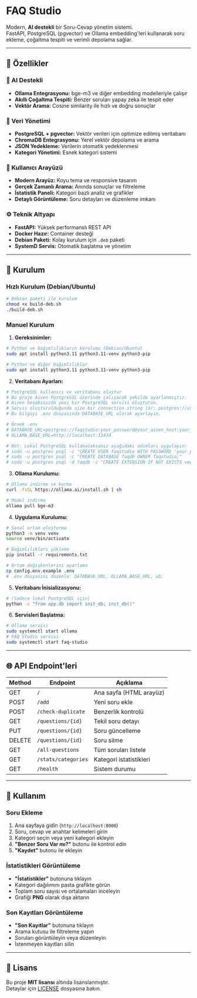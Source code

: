 # FAQ Studio

Modern, **AI destekli** bir Soru-Cevap yönetim sistemi.  
FastAPI, PostgreSQL (pgvector) ve Ollama embedding'leri kullanarak soru ekleme, çoğaltma tespiti ve verimli depolama sağlar.

---

## 🚀 Özellikler

### 🤖 AI Destekli
- **Ollama Entegrasyonu:** bge-m3 ve diğer embedding modelleriyle çalışır  
- **Akıllı Çoğaltma Tespiti:** Benzer soruları yapay zeka ile tespit eder  
- **Vektör Arama:** Cosine similarity ile hızlı ve doğru sonuçlar  

### 💾 Veri Yönetimi
- **PostgreSQL + pgvector:** Vektör verileri için optimize edilmiş veritabanı  
- **ChromaDB Entegrasyonu:** Yerel vektör depolama ve arama  
- **JSON Yedekleme:** Verilerin otomatik yedeklenmesi  
- **Kategori Yönetimi:** Esnek kategori sistemi  

### 🎨 Kullanıcı Arayüzü
- **Modern Arayüz:** Koyu tema ve responsive tasarım  
- **Gerçek Zamanlı Arama:** Anında sonuçlar ve filtreleme  
- **İstatistik Paneli:** Kategori bazlı analiz ve grafikler  
- **Detaylı Görüntüleme:** Soru detayları ve düzenleme imkanı  

### ⚙️ Teknik Altyapı
- **FastAPI:** Yüksek performanslı REST API  
- **Docker Hazır:** Container desteği  
- **Debian Paketi:** Kolay kurulum için `.deb` paketi  
- **SystemD Servis:** Otomatik başlatma ve yönetim  

---

## 🔧 Kurulum

### Hızlı Kurulum (Debian/Ubuntu)
```bash
# Debian paketi ile kurulum
chmod +x build-deb.sh
./build-deb.sh
```

### Manuel Kurulum
1. **Gereksinimler:**
```bash
# Python ve bağımlılıkların kurulumu (Debian/Ubuntu)
sudo apt install python3.11 python3.11-venv python3-pip

# Python ve diğer bağımlılıklar
sudo apt install python3.11 python3.11-venv python3-pip
```
2. **Veritabanı Ayarları:**
```bash
# PostgreSQL kullanıcı ve veritabanı oluştur
# Bu proje Aiven PostgreSQL üzerinde çalışacak şekilde ayarlanmıştır.
# Aiven hesabınızda yeni bir PostgreSQL servisi oluşturun.
# Servis oluşturulduğunda size bir connection string (ör: postgres://user:pass@host:port/dbname) verilir.
# Bu bilgiyi .env dosyasında DATABASE_URL olarak ayarlayın.

# Örnek .env
# DATABASE_URL=postgres://faqstudio:your_password@your_aiven_host:your_port/faqdb
# OLLAMA_BASE_URL=http://localhost:11434

# Not: Lokal PostgreSQL kullanacaksanız aşağıdaki adımları uygulayın:
# sudo -u postgres psql -c "CREATE USER faqstudio WITH PASSWORD 'your_password';"
# sudo -u postgres psql -c "CREATE DATABASE faqdb OWNER faqstudio;"
# sudo -u postgres psql -d faqdb -c "CREATE EXTENSION IF NOT EXISTS vector;"
```
3. **Ollama Kurulumu:**
```bash
# Ollama indirme ve kurma
curl -fsSL https://ollama.ai/install.sh | sh

# Model indirme
ollama pull bge-m3
```
4. **Uygulama Kurulumu:**
```bash
# Sanal ortam oluşturma
python3 -m venv venv
source venv/bin/activate

# Bağımlılıkları yükleme
pip install -r requirements.txt

# Ortam değişkenlerini ayarlama
cp config.env.example .env
# .env dosyasını düzenle: DATABASE_URL, OLLAMA_BASE_URL, vb.
```
5. **Veritabanı İnisializasyonu:**
```bash
# (Sadece lokal PostgreSQL için)
python -c "from app.db import init_db; init_db()"
```
6. **Servisleri Başlatma:**
```bash
# Ollama servisi
sudo systemctl start ollama
# FAQ Studio servisi
sudo systemctl start faq-studio
```

---

## 🌐 API Endpoint'leri
| Method | Endpoint            | Açıklama                |
| ------ | ------------------- | ----------------------- |
| GET    | `/`                 | Ana sayfa (HTML arayüz) |
| POST   | `/add`              | Yeni soru ekle          |
| POST   | `/check-duplicate`  | Benzerlik kontrolü      |
| GET    | `/questions/{id}`   | Tekil soru detayı       |
| PUT    | `/questions/{id}`   | Soru güncelleme         |
| DELETE | `/questions/{id}`   | Soru silme              |
| GET    | `/all-questions`    | Tüm soruları listele    |
| GET    | `/stats/categories` | Kategori istatistikleri |
| GET    | `/health`           | Sistem durumu           |

---

## 📖 Kullanım

### Soru Ekleme
1. Ana sayfaya gidin (`http://localhost:8000`)  
2. Soru, cevap ve anahtar kelimeleri girin  
3. Kategori seçin veya yeni kategori ekleyin  
4. **"Benzer Soru Var mı?"** butonu ile kontrol edin  
5. **"Kaydet"** butonu ile ekleyin  

### İstatistikleri Görüntüleme
- **"İstatistikler"** butonuna tıklayın  
- Kategori dağılımını pasta grafikte görün  
- Toplam soru sayısı ve ortalamaları inceleyin  
- Grafiği **PNG** olarak dışa aktarın  

### Son Kayıtları Görüntüleme
- **"Son Kayıtlar"** butonuna tıklayın  
- Arama kutusu ile filtreleme yapın  
- Soruları görüntüleyin veya düzenleyin  
- İstenmeyen kayıtları silin  

---

## 📜 Lisans
Bu proje **MIT lisansı** altında lisanslanmıştır.  
Detaylar için [LICENSE](LICENSE) dosyasına bakın.
